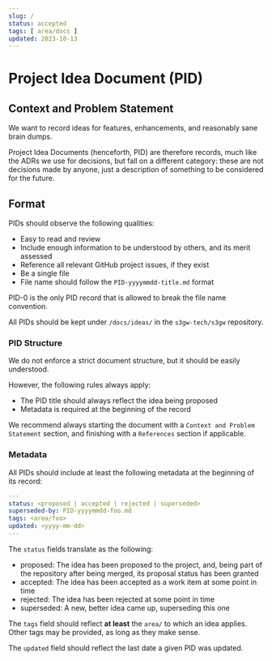 ```yaml
---
slug: /
status: accepted
tags: [ area/docs ]
updated: 2023-10-13
---
```


# Project Idea Document (PID)

## Context and Problem Statement

We want to record ideas for features, enhancements, and reasonably sane brain
dumps.

Project Idea Documents (henceforth, PID) are therefore records, much like the
ADRs we use for decisions, but fall on a different category: these are not
decisions made by anyone, just a description of something to be considered for
the future.

## Format

PIDs should observe the following qualities:

- Easy to read and review
- Include enough information to be understood by others, and its merit assessed
- Reference all relevant GitHub project issues, if they exist
- Be a single file
- File name should follow the `PID-yyyymmdd-title.md` format

PID-0 is the only PID record that is allowed to break the file name convention.

All PIDs should be kept under `/docs/ideas/` in the `s3gw-tech/s3gw`
repository.

### PID Structure

We do not enforce a strict document structure, but it should be easily
understood.

However, the following rules always apply:

- The PID title should always reflect the idea being proposed
- Metadata is required at the beginning of the record

We recommend always starting the document with a `Context and Problem Statement`
section, and finishing with a `References` section if applicable.

### Metadata

All PIDs should include at least the following metadata at the beginning of its
record:

```yaml
---
status: <proposed | accepted | rejected | superseded>
superseded-by: PID-yyyymmdd-foo.md
tags: <area/foo>
updated: <yyyy-mm-dd>
---
```

The `status` fields translate as the following:

- proposed: The idea has been proposed to the project, and, being part of the
  repository after being merged, its proposal status has been granted
- accepted: The idea has been accepted as a work item at some point in time
- rejected: The idea has been rejected at some point in time
- superseded: A new, better idea came up, superseding this one

The `tags` field should reflect **at least** the `area/` to which an idea
applies. Other tags may be provided, as long as they make sense.

The `updated` field should reflect the last date a given PID was updated.
